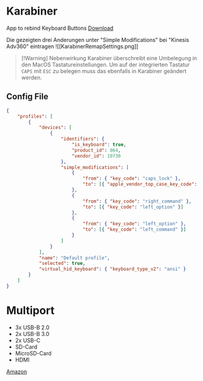 # Karabiner
App to rebind Keyboard Buttons
[Download](https://karabiner-elements.pqrs.org)

Die gezeigten drei Anderungen unter "Simple Modifications" bei "Kinesis Adv360" eintragen
![[KarabinerRemapSettings.png]]

> [!Warning] Nebenwirkung
> Karabiner überschreibt eine Umbelegung in den MacOS Tastatureinstellungen. Um auf der integrierten Tastatur  `CAPS` mit `ESC` zu belegen muss das ebenfalls in Karabiner geändert werden.


## Config File
``` JSON karabiner.json
{
    "profiles": [
        {
            "devices": [
                {
                    "identifiers": {
                        "is_keyboard": true,
                        "product_id": 864,
                        "vendor_id": 10730
                    },
                    "simple_modifications": [
                        {
                            "from": { "key_code": "caps_lock" },
                            "to": [{ "apple_vendor_top_case_key_code": "keyboard_fn" }]
                        },
                        {
                            "from": { "key_code": "right_command" },
                            "to": [{ "key_code": "left_option" }]
                        },
                        {
                            "from": { "key_code": "left_option" },
                            "to": [{ "key_code": "left_command" }]
                        }
                    ]
                }
            ],
            "name": "Default profile",
            "selected": true,
            "virtual_hid_keyboard": { "keyboard_type_v2": "ansi" }
        }
    ]
}
```



# Multiport

- 3x USB-B 2.0
- 2x USB-B 3.0
- 2x USB-C
- SD-Card
- MicroSD-Card
- HDMI

[Amazon](https://www.amazon.de/-/en/MacBook-Adapter-Multiport-microSD-Surface/dp/B0F4KMJ3G4/ref=sr_1_7?crid=2HB8UK3IMDRZY&dib=eyJ2IjoiMSJ9.G5qlgU2GFnNDLUx6j07Bm9uc7184awppOsTbHrL74kK6ok-9walfFiMwFGPeuyyjW3sz-1Eb59EpzKIM8KFSmBu_X0BxAVlaSAjbVak-yGLAbejlfX1FaJQGRW4RhwMlUJKFOLO8MEybSQTttiYPnNSM7cZGP_gIqqqZWJzttR92A315qcGKN_oDPk6KFE_uDfIqDIICqOYZaUeIyZtmINIRDefwftxWPSTS0sbj4ubXqBVq7swAO5_pNWM-jFW5CesFh9ILgOkGC9tFYNXEpnsSvGcGfSMrewmw-FHJw-8.QUq5UgjErE_LeHnFiuqeV0klrL_HJO6wCQmzZvj2YW4&dib_tag=se&keywords=multiport+dongle&qid=1760952258&s=computers&sprefix=multiport+dongle%2Ccomputers%2C87&sr=1-7)
